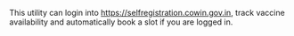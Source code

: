 This utility can login into https://selfregistration.cowin.gov.in, track vaccine availability and automatically book a slot if you are logged in.